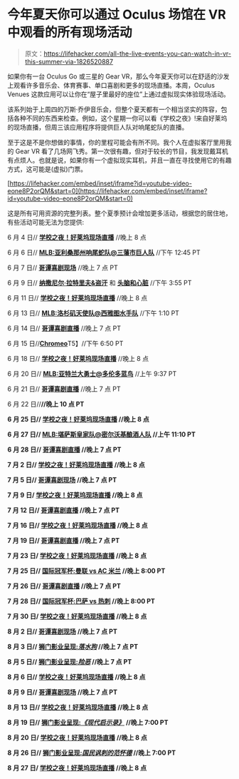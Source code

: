 # 今年夏天你可以通过 Oculus 场馆在 VR 中观看的所有现场活动

> 原文：<https://lifehacker.com/all-the-live-events-you-can-watch-in-vr-this-summer-via-1826520887>

如果你有一台 Oculus Go 或三星的 Gear VR，那么今年夏天你可以在舒适的沙发上观看许多音乐会、体育赛事、单口喜剧和更多的现场直播。本周，Oculus Venues 这款应用可以让你在“屋子里最好的座位”上通过虚拟现实体验现场活动。



该系列始于上周四的万斯·乔伊音乐会，但整个夏天都有一个相当坚实的阵容，包括各种不同的东西来检查。例如，这个星期一你可以看《学校之夜》!来自好莱坞的现场直播，但周三该应用程序将提供巨人队对响尾蛇队的直播。

至于这是不是你想做的事情，你的里程可能会有所不同。我个人在虚拟客厅里用我的 Gear VR 看了几场网飞秀。第一次很有趣，但对于较长的节目，我发现戴耳机有点烦人。也就是说，如果你有一个虚拟现实耳机，并且一直在寻找使用它的有趣方式，这可能是(虚拟)门票。

 [https://lifehacker.com/embed/inset/iframe?id=youtube-video-eone8P2orQM&start=0](https://lifehacker.com/embed/inset/iframe?id=youtube-video-eone8P2orQM&start=0) 

这是所有可用资源的完整列表。整个夏季预计会增加更多活动，根据您的居住地，有些活动可能无法为您提供:

6 月 4 日// [**学校之夜！好莱坞现场直播**](http://www.itsaschoolnight.com/) //晚上 8 点

6 月 6 日// [**MLB:亚利桑那州响尾蛇队@三藩市巨人队**](https://www.mlb.com/) //下午 12:45 PT

6 月 7 日// [**哥谭喜剧现场**](http://gothamcomedyclub.com/) //晚上 7 点 PT

6 月 9 日// [**纳撒尼尔·拉特里夫&盗汗**](http://www.nathanielrateliff.com/) 和 [**头脑和心脏**](http://www.theheadandtheheart.com/) //下午 3:55 PT

6 月 11 日// [**学校之夜！好莱坞现场直播**](http://www.itsaschoolnight.com/) //晚上 8 点

6 月 13 日// [**MLB:洛杉矶天使队@西雅图水手队**](https://www.mlb.com/) //下午 1:10 PT

6 月 14 日// [**哥谭喜剧直播**](http://gothamcomedyclub.com/) //晚上 7 点 PT

6 月 15 日//[**Chromeo**](http://chromeo.net/headoverheels/?ref=)T5】//下午 6:50 PT

6 月 18 日// [**学校之夜！好莱坞现场直播**](http://www.itsaschoolnight.com/) //晚上 8 点

6 月 20 日// [**MLB:亚特兰大勇士@多伦多蓝鸟**](https://www.mlb.com/) //上午 9:37 PT

6 月 21 日// [**哥谭喜剧直播**](http://gothamcomedyclub.com/) //晚上 7 点 PT

6 月 22 日//[](https://www.everclearmusic.com/)**//晚上 10 点 PT**

**6 月 25 日// [**学校之夜！好莱坞现场直播**](http://www.itsaschoolnight.com/) //晚上 8 点**

**6 月 27 日// [**MLB:堪萨斯皇家队@密尔沃基酿酒人队**](https://www.mlb.com/) //上午 11:10 PT**

**6 月 28 日// [**哥谭喜剧直播**](http://gothamcomedyclub.com/) //晚上 7 点 PT**

**7 月 2 日// [**学校之夜！好莱坞现场直播**](http://www.itsaschoolnight.com/) //晚上 8 点**

**7 月 5 日// [**哥谭喜剧现场**](http://gothamcomedyclub.com/) //晚上 7 点 PT**

**7 月 9 日/ [**学校之夜！好莱坞现场直播**](http://www.itsaschoolnight.com/) //晚上 8 点**

**7 月 12 日// [**哥谭喜剧直播**](http://gothamcomedyclub.com/) //晚上 7 点 PT**

**7 月 16 日// [**学校之夜！好莱坞现场直播**](http://www.itsaschoolnight.com/) //晚上 8 点**

**7 月 19 日// [**哥谭喜剧直播**](http://gothamcomedyclub.com/) //晚上 7 点 PT**

**7 月 23 日/ [**学校之夜！好莱坞现场直播**](http://www.itsaschoolnight.com/) //晚上 8 点**

**7 月 25 日// [**国际冠军杯:曼联 vs AC 米兰**](https://www.internationalchampionscup.com/) //晚上 8:00 PT**

**7 月 26 日// [**哥谭喜剧直播**](http://gothamcomedyclub.com/) //晚上 7 点 PT**

**7 月 28 日// [**国际冠军杯:巴萨 vs 热刺**](https://www.internationalchampionscup.com/) //晚上 8:00 PT**

**7 月 30 日/ [**学校之夜！好莱坞现场直播**](http://www.itsaschoolnight.com/) //晚上 8 点**

**8 月 2 日// [**哥谭喜剧现场**](http://gothamcomedyclub.com/) //晚上 7 点 PT**

**8 月 3 日// [**狮门影业呈现:*落水狗***](https://www.lionsgate.com/) //晚上 7 点 PT**

**8 月 5 日// [**狮门影业呈现:*险恶***](https://www.lionsgate.com/) //晚上 7 点 PT**

**8 月 6 日// [**学校之夜！好莱坞现场直播**](http://www.itsaschoolnight.com/) //晚上 8 点**

**8 月 9 日// [**哥谭喜剧现场**](http://gothamcomedyclub.com/) //晚上 7 点 PT**

**8 月 13 日// [**学校之夜！好莱坞现场直播**](http://www.itsaschoolnight.com/) //晚上 8 点**

**8 月 19 日// [**狮门影业呈现:*《现代启示录》***](https://www.lionsgate.com/) //晚上 7:00 PT**

**8 月 20 日/ [**学校之夜！好莱坞现场直播**](http://www.itsaschoolnight.com/) //晚上 8 点**

**8 月 26 日// [**狮门影业呈现:*国民讽刺的范怀德***](https://www.lionsgate.com/) //晚上 7:00 PT**

**8 月 27 日/ [**学校之夜！好莱坞现场直播**](http://www.itsaschoolnight.com/) //晚上 8 点**